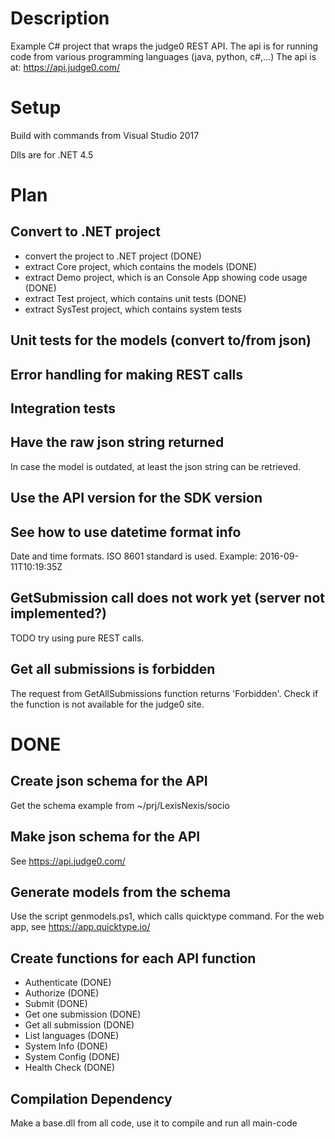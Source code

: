 # Description

Example C# project that wraps the judge0 REST API.
The api is for running code from various programming languages
(java, python, c#,...)
The api is at:
https://api.judge0.com/

# Setup

Build with commands from Visual Studio 2017

Dlls are for .NET 4.5

# Plan

## Convert to .NET project

- convert the project to .NET project (DONE)
- extract Core project, which contains the models (DONE)
- extract Demo project, which is an Console App showing code usage (DONE)
- extract Test project, which contains unit tests (DONE)
- extract SysTest project, which contains system tests

## Unit tests for the models (convert to/from json)
## Error handling for making REST calls
## Integration tests
## Have the raw json string returned
In case the model is outdated, at least the json string can be retrieved.
## Use the API version for the SDK version
## See how to use datetime format info
Date and time formats.
ISO 8601 standard is used.
Example: 2016-09-11T10:19:35Z
## GetSubmission call does not work yet (server not implemented?)
TODO try using pure REST calls.
## Get all submissions is forbidden
The request from GetAllSubmissions function returns 'Forbidden'.
Check if the function is not available for the judge0 site.

# DONE
## Create json schema for the API
Get the schema example from ~/prj/LexisNexis/socio

## Make json schema for the API
See https://api.judge0.com/

## Generate models from the schema
Use the script genmodels.ps1, which calls quicktype command.
For the web app, see https://app.quicktype.io/

## Create functions for each API function
- Authenticate (DONE)
- Authorize (DONE)
- Submit (DONE)
- Get one submission (DONE)
- Get all submission (DONE)
- List languages (DONE)
- System Info (DONE)
- System Config (DONE)
- Health Check (DONE)
## Compilation Dependency
Make a base.dll from all code, use it to compile and run all main-code
